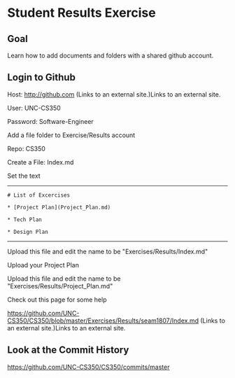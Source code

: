 
# Student Results Exercise  
 
## Goal

Learn how to add documents and folders with a shared github account.

 

## Login to Github

Host:  http://github.com (Links to an external site.)Links to an external site.

User: UNC-CS350

Password: Software-Engineer

 

Add a file folder to Exercise/Results account

Repo: CS350

Create a File: Index.md

Set the text

---

    # List of Excercises

    * [Project Plan](Project_Plan.md)

    * Tech Plan

    * Design Plan

---

Upload this file and edit the name to be "Exercises/Results/Index.md"

Upload your Project Plan

Upload this file and edit the name to be "Exercises/Results/Project_Plan.md"

Check out this page for some help

https://github.com/UNC-CS350/CS350/blob/master/Exercises/Results/seam1807/Index.md (Links to an external site.)Links to an external site.

 

## Look at the Commit History

https://github.com/UNC-CS350/CS350/commits/master
